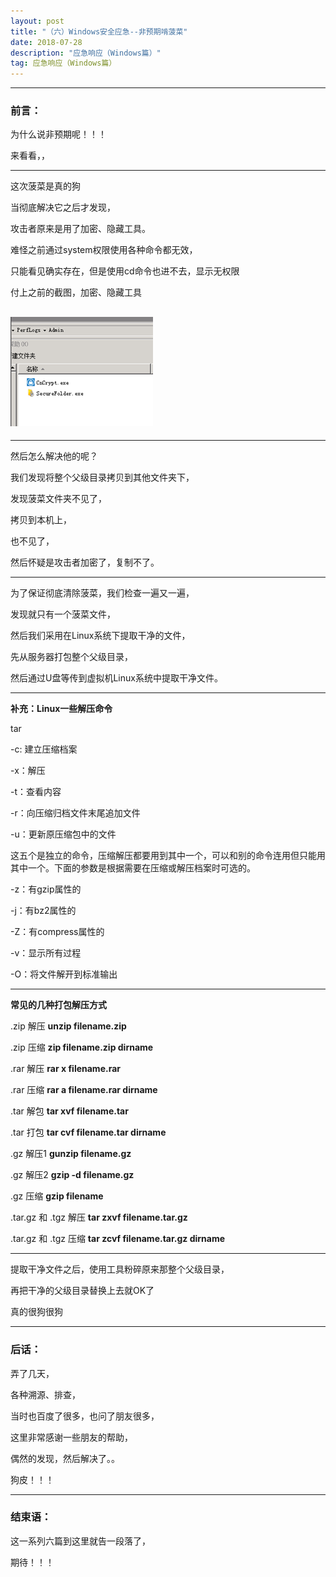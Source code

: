 ```yaml
---
layout: post
title: "（六）Windows安全应急--非预期啃菠菜"
date: 2018-07-28
description: "应急响应（Windows篇）"
tag: 应急响应（Windows篇）
---
```

---


### 前言：

为什么说非预期呢！！！<br>

来看看，，<br/>

---

这次菠菜是真的狗<br>

当彻底解决它之后才发现，<br>

攻击者原来是用了加密、隐藏工具。<br>

难怪之前通过system权限使用各种命令都无效，<br>

只能看见确实存在，但是使用cd命令也进不去，显示无权限<br>

付上之前的截图，加密、隐藏工具<br>

![images](/images/2018-07-21/ys05.png)
---

---------

然后怎么解决他的呢？<br>

我们发现将整个父级目录拷贝到其他文件夹下，<br>

发现菠菜文件夹不见了，<br>

拷贝到本机上，<br>

也不见了，<br>

然后怀疑是攻击者加密了，复制不了。<br>

--------

为了保证彻底清除菠菜，我们检查一遍又一遍，<br>

发现就只有一个菠菜文件，<br>

然后我们采用在Linux系统下提取干净的文件，<br>

先从服务器打包整个父级目录，<br>

然后通过U盘等传到虚拟机Linux系统中提取干净文件。<br>

----------

**补充：Linux一些解压命令**

tar<br>

-c: 建立压缩档案 <br>

-x：解压 <br>

-t：查看内容 <br>

-r：向压缩归档文件末尾追加文件 <br>

-u：更新原压缩包中的文件<br>

这五个是独立的命令，压缩解压都要用到其中一个，可以和别的命令连用但只能用其中一个。下面的参数是根据需要在压缩或解压档案时可选的。<br>

-z：有gzip属性的 <br>

-j：有bz2属性的 <br>

-Z：有compress属性的 <br>

-v：显示所有过程 <br>

-O：将文件解开到标准输出 <br>

-------------

**常见的几种打包解压方式**

.zip 解压 **unzip filename.zip**<br>

.zip 压缩 **zip filename.zip dirname**<br>

.rar 解压 **rar x filename.rar**<br>

.rar 压缩 **rar a filename.rar dirname**<br>

.tar 解包 **tar xvf filename.tar**<br>

.tar 打包 **tar cvf filename.tar dirname**<br>

.gz 解压1 **gunzip filename.gz**<br>

.gz 解压2 **gzip -d filename.gz**<br>

.gz 压缩 **gzip filename**<br>

.tar.gz 和 .tgz 解压 **tar zxvf filename.tar.gz**<br>

.tar.gz 和 .tgz 压缩 **tar zcvf filename.tar.gz dirname**<br>


-------------

提取干净文件之后，使用工具粉碎原来那整个父级目录，<br>

再把干净的父级目录替换上去就OK了<br>

真的很狗很狗


---------

### 后话：

弄了几天，<br>

各种溯源、排查，<br>

当时也百度了很多，也问了朋友很多，<br>

这里非常感谢一些朋友的帮助，<br>

偶然的发现，然后解决了。。<br>

狗皮！！！

----------

### 结束语：

这一系列六篇到这里就告一段落了，<br>

期待！！！

